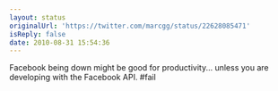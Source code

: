 ```yaml
---
layout: status
originalUrl: 'https://twitter.com/marcgg/status/22628085471'
isReply: false
date: 2010-08-31 15:54:36
---
```


Facebook being down might be good for productivity... unless you are developing with the Facebook API. #fail
